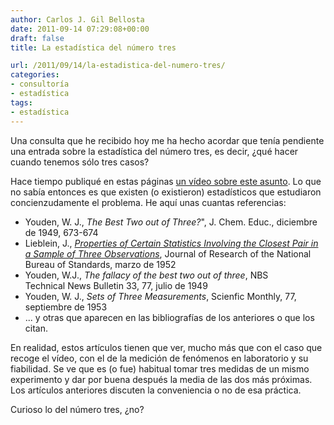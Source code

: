```yaml
---
author: Carlos J. Gil Bellosta
date: 2011-09-14 07:29:08+00:00
draft: false
title: La estadística del número tres

url: /2011/09/14/la-estadistica-del-numero-tres/
categories:
- consultoría
- estadística
tags:
- estadística
---
```


Una consulta que he recibido hoy me ha hecho acordar que tenía pendiente una entrada sobre la estadística del número tres, es decir, ¿qué hacer cuando tenemos sólo tres casos?

Hace tiempo publiqué en estas páginas [un vídeo sobre este asunto](http://www.datanalytics.com/2011/02/22/solo-quiero-saber-si-basta-con-tres-casos/). Lo que no sabía entonces es que existen (o existieron) estadísticos que estudiaron concienzudamente el problema. He aquí unas cuantas referencias:



* Youden, W. J., _The Best Two out of Three?_", J. Chem. Educ., diciembre de 1949, 673-674
* Lieblein, J., _[Properties of Certain Statistics Involving the Closest Pair in a Sample of Three Observations](http://nvl.nist.gov/pub/nistpubs/jres/048/3/V48.N03.A11.pdf)_, Journal of Research of the National Bureau of Standards, marzo de 1952
* Youden, W.J., _The fallacy of the best two out of three_, NBS Technical News Bulletin 33, 77, julio de 1949
* Youden, W. J., _Sets of Three Measurements_, Scienfic Monthly, 77, septiembre de 1953
* ... y otras que aparecen en las bibliografías de los anteriores o que los citan.


En realidad, estos artículos tienen que ver, mucho más que con el caso que recoge el vídeo, con el de la medición de fenómenos en laboratorio y su fiabilidad. Se ve que es (o fue) habitual tomar tres medidas de un mismo experimento y dar por buena después la media de las dos más próximas. Los artículos anteriores discuten la conveniencia o no de esa práctica.

Curioso lo del número tres, ¿no?
